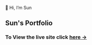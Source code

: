 
👋 Hi, I’m Sun

## Sun's Portfolio
### To View the live site click [here &rarr;](https://portfolio-template.surge.sh)

